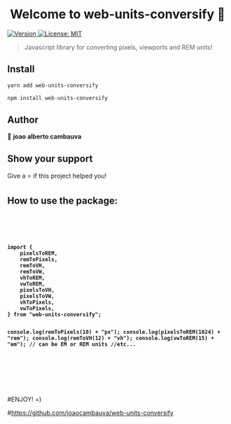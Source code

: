 <h1 align="center">Welcome to web-units-conversify 👋</h1>
<p>
  <a href="https://www.npmjs.com/package/web-units-conversify" target="_blank">
    <img alt="Version" src="https://img.shields.io/npm/v/web-units-conversify.svg">
  </a>
  <a href="#" target="_blank">
    <img alt="License: MIT" src="https://img.shields.io/badge/License-MIT-yellow.svg" />
  </a>
</p>

> Javascript library for converting pixels, viewports and REM units!

## Install

```sh
yarn add web-units-conversify
```

```sh
npm install web-units-conversify
```

## Author

👤 **joao alberto cambauva**


## Show your support

Give a ⭐️ if this project helped you!


<h2>How to use the package:</h2>

<code>
<pre>
<strong>
<h4>
import {
	pixelsToREM,
	remToPixels,
	remToVH,
	remToVW,
	vhToREM,
	vwToREM,
	pixelsToVH,
	pixelsToVW,
	vhToPixels,
	vwToPixels,
} from "web-units-conversify";

console.log(remToPixels(10) + "px");
console.log(pixelsToREM(1024) + "rem");
console.log(remToVH(12) + "vh");
console.log(vwToREM(15) + "em"); // can be EM or REM units
//etc...
</h4>
</strong>
</pre>
</code>

#ENJOY! =)

#https://github.com/joaocambauva/web-units-conversify